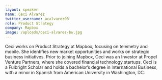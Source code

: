 ```yaml
---
layout: speaker
name: Ceci Alvarez
twitter_username: acalvarez03
role: Product Strategy
company: Mapbox
image: /uploads/ceci-alvarez-bw.jpg
---
```


Ceci works on Product Strategy at Mapbox, focusing on telemetry and mobile. She identifies new market opportunities and works on strategic business initiatives. Prior to joining Mapbox, Ceci was an Investor at Propel Venture Partners, where she covered financial technology startups. Ceci is a Fulbright Scholar and holds a bachelor’s degree in International Business, with a minor in Spanish from American University in Washington, DC.